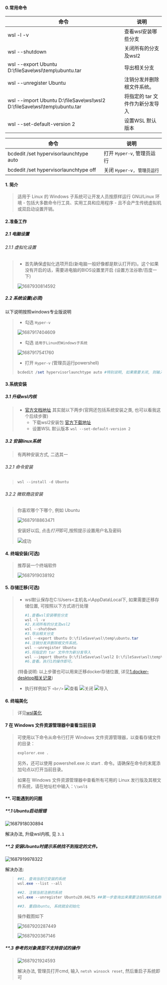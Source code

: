 #### 0.常用命令

| 命令                                                                     | 说明                            |
| ------------------------------------------------------------------------ | ------------------------------- |
| wsl -l -v                                                                | 查看wsl安装哪些分支             |
| wsl --shutdown                                                           | 关闭所有的分支及wsl2            |
| wsl --export Ubuntu D:\fileSave\wsl\temp\ubuntu.tar                      | 导出相关分支                    |
| wsl --unregister Ubuntu                                                  | 注销分发并删除根文件系统。      |
| wsl --import Ubuntu D:\fileSave\wsl\wsl2 D:\fileSave\wsl\temp\ubuntu.tar | 将指定的 tar 文件作为新分发导入 |
| wsl --set-default-version 2                                              | 设置WSL 默认版本                |

| 命令                                   | 说明                         |
| -------------------------------------- | ---------------------------- |
| bcdedit /set hypervisorlaunchtype auto | 打开 `Hyper-v`, 管理员运行 |
| bcdedit /set hypervisorlaunchtype off  | 关闭 `Hyper-v, 管理员运行` |

#### 1. 简介

> 适用于 Linux 的 Windows 子系统可让开发人员按原样运行 GNU/Linux 环境 - 包括大多数命令行工具、实用工具和应用程序 - 且不会产生传统虚拟机或双启动设置开销。

#### 2.准备工作

##### 2.1 电脑设置

###### 2.1.1 虚拟化设置

> - 首先确保虚拟化选项开启(新电脑一般好像都是默认打开的)。这个如果没有开启的话，需要进电脑的BIOS设置里开启 (设置方法谷歌/百度一下)
>
> ![1687930814592](./image/1.wsl/1任务管理器.png)

##### 2.2 系统设置(必须)

以下说明按照windows专业版说明

> - 勾选 `Hyper-v`
>
> ![1687917404609](./image/1.wsl/2Hyper-v.png)
>
> - 勾选 `适用于Linux的Windows子系统`
>
> ![1687917541760](./image/1.wsl/3适用于Linux的Windows子系统.png)
>
> - 打开 `Hyper-v` (管理员运行powershell)
>
> ```powershell
> bcdedit /set hypervisorlaunchtype auto #特别说明, 如果需要关闭, 则输入  bcdedit /set hypervisorlaunchtype off
> ```

#### 3.系统安装

##### 3.1 升级wsl内核

> - [官方文档地址](https://learn.microsoft.com/en-us/windows/wsl/install-manual#step-4---download-the-linux-kernel-update-package) 其实就以下两步(官网还包括系统安装之类, 也可以看我这个后续步骤)
>   - 下载wsl2安装包 [官方下载地址](https://wslstorestorage.blob.core.windows.net/wslblob/wsl_update_x64.msi)
>   - 设置WSL 默认版本  `wsl --set-default-version 2`

##### 3.2 安装linux系统

> 有两种安装方式, 二选其一

###### 3.2.1 命令安装

> ```powershell
> wsl --install -d Ubuntu
> ```

###### 3.2.2 微软商店安装

> 你喜欢哪个下哪个, 例如 Ubuntu
>
> ![1687918863471](./image/1.wsl/4微软商店Ubuntu下载.png)
>
> 安装好以后, 点击*打开*即可,按照提示设置用户名及密码
>
> ![成功](./image/1.wsl/e2_r_成功截图.png)

#### 4. 终端安装(可选)

> 推荐装一个终端软件
>
> ![1687919038192](./image/1.wsl/5终端软件.png)

#### 5. 存储迁移(可选)

> - wsl默认保存在C:\Users\<主机名>\AppData\Local下, 如果需要迁移存储位置, 可按照以下方式进行处理
>   ```powershell
>   #1.查看wsl安装哪些分支
>   wsl -l -v
>   #2.关闭所有的分支及wsl2
>   wsl --shutdown
>   #3.导出相关分支
>   wsl --export Ubuntu D:\fileSave\wsl\temp\ubuntu.tar
>   #4.注销分发并删除根文件系统。
>   wsl --unregister Ubuntu
>   #5.将指定的 tar 文件作为新分发导入
>   wsl --import Ubuntu D:\fileSave\wsl\wsl2 D:\fileSave\wsl\temp\ubuntu.tar
>   #6.查看。执行1的操作即可。
>   ```
>
> (特备说明: 以上步骤也可以用来迁移docker存储位置, 详见[1.docker-desktop相关记录](../docker-desktop%E7%9B%B8%E5%85%B3%E8%AF%B4%E6%98%8E/1.docker-desktop%E7%9B%B8%E5%85%B3%E8%AE%B0%E5%BD%95.md))
>
> - 执行样例如下 `<br/>`
>   ![查看](./image/1.wsl/6查看wsl安装哪些分支.png)
>   ![关闭](./image/1.wsl/7关闭所有的分支及wsl2.png)
>   ![导入](./image/1.wsl/8导出注销及导入.png)

#### 6. 终端美化

> 详见[wsl美化](../windows-terminal/5.wsl%E7%BE%8E%E5%8C%96.md)

#### 7 在 Windows 文件资源管理器中查看当前目录

> 可使用以下命令从命令行打开 Windows 文件资源管理器，以查看存储文件的目录：
>
> ```bash
> explorer.exe .
> ```
>
> 另外，还可以使用 powershell.exe /c start . 命令。请确保在命令的末尾添加句点以打开当前目录。

> 如果在 Windows 文件资源管理器中查看所有可用的 Linux 发行版及其根文件系统，请在地址栏中输入：`\\wsl$`

#### **. 可能遇到的问题

##### **.1 Ubuntu启动报错

![1687918030894](./image/1.wsl/e1_Ubuntu启动Error.png)

解决办法, 升级wsl内核, 见 `3.1`

##### **.2 安装Ubuntu时提示系统找不到指定的文件。

![1687919978322](./image/1.wsl/e2_系统找不到指定的文件.png)

解决办法:

> ```powershell
> ##1. 查询当前已安装的系统
> wsl.exe --list --all
>
> ##2. 注销当前注册的系统  
> wsl.exe --unregister Ubuntu20.04LTS ##第一步查询出来需要注销的系统名称
>
> ##3. 重启Ubuntu, 系统就会初始化
> ```
>
> 操作截图如下
>
> ![1687920287449](./image/1.wsl/e2_a_卸载子系统.png)
>
> ![1687920367146](./image/1.wsl/e2_r_成功截图.png)

##### **.3 参考的对象类型不支持尝试的操作

> ![1687921924593](./image/1.wsl/e3_参考的对象类型不支持尝试的操作.png)
>
> 解决办法, 管理员打开cmd, 输入 `netsh winsock reset`, 然后重启子系统即可

